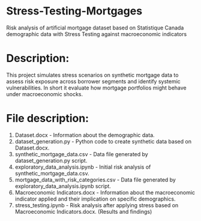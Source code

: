 # Stress-Testing-Mortgages
Risk analysis of artificial mortgage dataset based on Statistique Canada demographic data with Stress Testing against macroeconomic indicators

# Description:
This project simulates stress scenarios on synthetic mortgage data to assess risk exposure across borrower segments and identify systemic vulnerabilities. In short it evaluate how mortgage portfolios might behave under macroeconomic shocks.

# File description:
1. Dataset.docx - Information about the demographic data.
2. dataset_generation.py - Python code to create synthetic data based on Dataset.docx.
3. synthetic_mortgage_data.csv - Data file generated by dataset_generation.py script.
4. exploratory_data_analysis.ipynb - Initial risk analysis of synthetic_mortgage_data.csv.
5. mortgage_data_with_risk_categories.csv - Data file generated by exploratory_data_analysis.ipynb script.
6. Macroeconomic Indicators.docx - Information about the macroeconomic indicator applied and their implication on specific demographics.
7. stress_testing.ipynb - Risk analysis after applying stress based on Macroeconomic Indicators.docx. (Results and findings)
